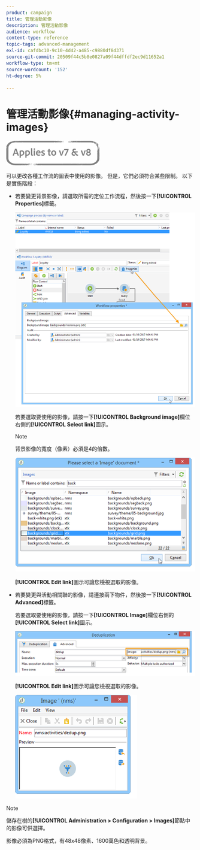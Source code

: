 ```yaml
---
product: campaign
title: 管理活動影像
description: 管理活動影像
audience: workflow
content-type: reference
topic-tags: advanced-management
exl-id: cafdbc10-9c10-4d42-a485-c9880df8d371
source-git-commit: 20509f44c5b8e0827a09f44dffdf2ec9d11652a1
workflow-type: tm+mt
source-wordcount: '152'
ht-degree: 5%

---
```


# 管理活動影像{#managing-activity-images}

![](../../assets/common.svg)

可以更改各種工作流的圖表中使用的影像。 但是，它們必須符合某些限制。 以下是實施階段：

* 若要變更背景影像，請選取所需的定位工作流程，然後按一下&#x200B;**[!UICONTROL Properties]**&#x200B;標籤。

   ![](assets/s_user_segmentation_properties_tab.png)

   若要選取要使用的影像，請按一下&#x200B;**[!UICONTROL Background image]**&#x200B;欄位右側的&#x200B;**[!UICONTROL Select link]**&#x200B;圖示。

   >[!NOTE]
   >
   >背景影像的寬度（像素）必須是4的倍數。

   ![](assets/s_user_segmentation_background_select.png)

   **[!UICONTROL Edit link]**&#x200B;圖示可讓您檢視選取的影像。

* 若要變更與活動相關聯的影像，請連按兩下物件，然後按一下&#x200B;**[!UICONTROL Advanced]**&#x200B;標籤。

   若要選取要使用的影像，請按一下&#x200B;**[!UICONTROL Image]**&#x200B;欄位右側的&#x200B;**[!UICONTROL Select link]**&#x200B;圖示。

   ![](assets/s_user_segmentation_activity_image.png)

   **[!UICONTROL Edit link]**&#x200B;圖示可讓您檢視選取的影像。

   ![](assets/s_user_segmentation_activity_image_select.png)

>[!NOTE]
>
>儲存在樹的&#x200B;**[!UICONTROL Administration > Configuration > Images]**&#x200B;節點中的影像可供選擇。
>  
>影像必須為PNG格式，有48x48像素、1600萬色和透明背景。
